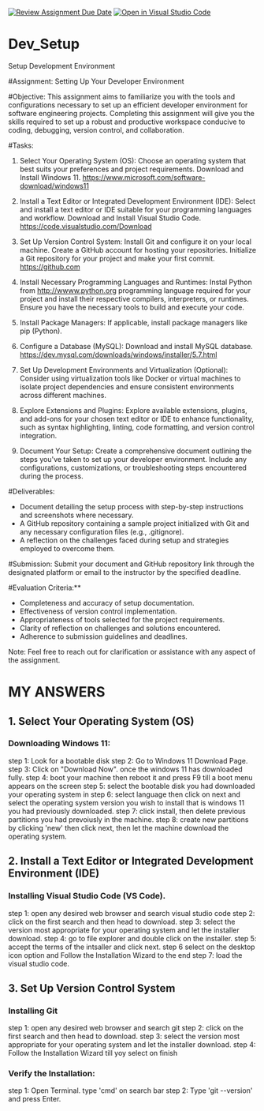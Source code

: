 [![Review Assignment Due Date](https://classroom.github.com/assets/deadline-readme-button-24ddc0f5d75046c5622901739e7c5dd533143b0c8e959d652212380cedb1ea36.svg)](https://classroom.github.com/a/vbnbTt5m)
[![Open in Visual Studio Code](https://classroom.github.com/assets/open-in-vscode-718a45dd9cf7e7f842a935f5ebbe5719a5e09af4491e668f4dbf3b35d5cca122.svg)](https://classroom.github.com/online_ide?assignment_repo_id=15247525&assignment_repo_type=AssignmentRepo)
# Dev_Setup
Setup Development Environment

#Assignment: Setting Up Your Developer Environment

#Objective:
This assignment aims to familiarize you with the tools and configurations necessary to set up an efficient developer environment for software engineering projects. Completing this assignment will give you the skills required to set up a robust and productive workspace conducive to coding, debugging, version control, and collaboration.

#Tasks:

1. Select Your Operating System (OS):
   Choose an operating system that best suits your preferences and project requirements. Download and Install Windows 11. https://www.microsoft.com/software-download/windows11

2. Install a Text Editor or Integrated Development Environment (IDE):
   Select and install a text editor or IDE suitable for your programming languages and workflow. Download and Install Visual Studio Code. https://code.visualstudio.com/Download
3. Set Up Version Control System:
   Install Git and configure it on your local machine. Create a GitHub account for hosting your repositories. Initialize a Git repository for your project and make your first commit. https://github.com

4. Install Necessary Programming Languages and Runtimes:
  Instal Python from http://wwww.python.org programming language required for your project and install their respective compilers, interpreters, or runtimes. Ensure you have the necessary tools to build and execute your code.

5. Install Package Managers:
   If applicable, install package managers like pip (Python).

6. Configure a Database (MySQL):
   Download and install MySQL database. https://dev.mysql.com/downloads/windows/installer/5.7.html

7. Set Up Development Environments and Virtualization (Optional):
   Consider using virtualization tools like Docker or virtual machines to isolate project dependencies and ensure consistent environments across different machines.

8. Explore Extensions and Plugins:
   Explore available extensions, plugins, and add-ons for your chosen text editor or IDE to enhance functionality, such as syntax highlighting, linting, code formatting, and version control integration.

9. Document Your Setup:
    Create a comprehensive document outlining the steps you've taken to set up your developer environment. Include any configurations, customizations, or troubleshooting steps encountered during the process. 

#Deliverables:
- Document detailing the setup process with step-by-step instructions and screenshots where necessary.
- A GitHub repository containing a sample project initialized with Git and any necessary configuration files (e.g., .gitignore).
- A reflection on the challenges faced during setup and strategies employed to overcome them.

#Submission:
Submit your document and GitHub repository link through the designated platform or email to the instructor by the specified deadline.

#Evaluation Criteria:**
- Completeness and accuracy of setup documentation.
- Effectiveness of version control implementation.
- Appropriateness of tools selected for the project requirements.
- Clarity of reflection on challenges and solutions encountered.
- Adherence to submission guidelines and deadlines.

Note: Feel free to reach out for clarification or assistance with any aspect of the assignment.


# MY ANSWERS
## 1. Select Your Operating System (OS)
### Downloading Windows 11:

step 1: Look for a bootable disk
step 2: Go to Windows 11 Download Page.
step 3: Click on "Download Now". once the windows 11 has downloaded fully.
step 4: boot your machine then reboot it and press F9 till a boot menu appears on the screen
step 5: select the bootable disk you had downloaded your operating system in
step 6: select language then click on next and select the operating system version you wish to install that is windows 11 you had previously downloaded.
step 7: click install, then delete previous partitions you had prevoiusly in the machine.
step 8: create new partitions by clicking 'new' then click next, then let the machine download the operating system.

## 2. Install a Text Editor or Integrated Development Environment (IDE)
### Installing Visual Studio Code (VS Code).
step 1: open any desired web browser and search visual studio code
step 2: click on the first search and then head to download.
step 3: select the version most appropriate for your operating system and let the installer download.
step 4: go to file explorer and double click on the installer. 
step 5: accept the terms of the intsaller and click next.
step 6 select on the desktop icon option and Follow the Installation Wizard to the end
step 7: load the visual studio code.

## 3. Set Up Version Control System
### Installing Git
step 1: open any desired web browser and search git
step 2: click on the first search and then head to download.
step 3: select the version most appropriate for your operating system and let the installer download.
step 4: Follow the Installation Wizard till yoy select on finish

### Verify the Installation:
step 1: Open Terminal. type 'cmd' on search bar
step 2: Type 'git --version' and press Enter. 


